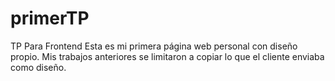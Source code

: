 # primerTP
TP Para Frontend
Esta es mi primera página web personal con diseño propio.
Mis trabajos anteriores se limitaron a copiar lo que el cliente enviaba como diseño.